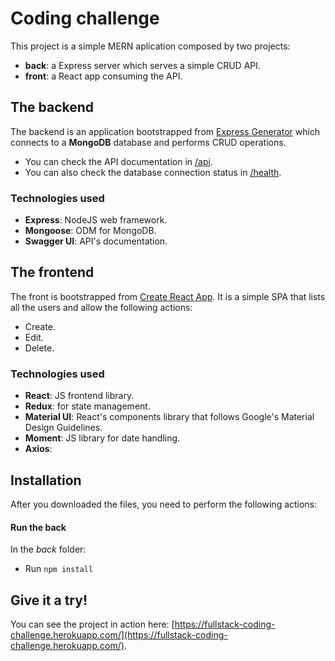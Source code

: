 # Coding challenge

This project is a simple MERN aplication composed by two projects:

- **back**: a Express server which serves a simple CRUD API.
- **front**: a React app consuming the API.

## The backend

The backend is an application bootstrapped from [Express Generator](<https://expressjs.com/en/starter/generator.html>) which connects to a **MongoDB** database and performs CRUD operations. 

- You can check the API documentation in [/api](#).
- You can also check the database connection status in [/health](/health).

### Technologies used

- **Express**: NodeJS web framework.
- **Mongoose**: ODM for MongoDB.
- **Swagger UI**: API's documentation.

## The frontend

The front is bootstrapped from [Create React App](<https://facebook.github.io/create-react-app/>). It is a simple SPA that lists all the users and allow the following actions:

- Create.
- Edit.
- Delete.

### Technologies used

- **React**: JS frontend library.
- **Redux**: for state management.
- **Material UI**: React's components library that follows Google's Material Design Guidelines.
- **Moment**: JS library for date handling.
- **Axios**: 

## Installation

After you downloaded the files, you need to perform the following actions:

####  Run the back

In the *back*  folder:

- Run `npm install`

## Give it a try!

You can see the project in action here: [https://fullstack-coding-challenge.herokuapp.com/](https://fullstack-coding-challenge.herokuapp.com/).